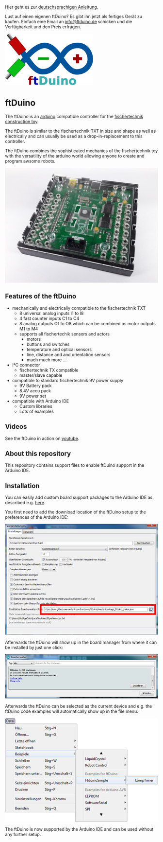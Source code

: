 Hier geht es zur [deutschsprachigen Anleitung](https://github.com/harbaum/ftduino/raw/master/manual.pdf).

Lust auf einen eigenen ftDuino? Es gibt ihn jetzt als fertiges Gerät zu kaufen. Einfach eine Email an info@ftduino.de schicken und die Verfügbarkeit und den Preis erfragen.

![logo](doc/logo.png)

# ftDuino

The ftDuino is an [arduino](http://arduino.cc) compatible controller for the
[fischertechnik construction toy](http://fischertechnik.de).

The ftDuino is similar to the fischertechnik TXT in size and shape as
well as electrically and can usually be used as a drop-in-replacement
to this controller.

The ftDuino combines the sophisticated mechanics of the fischertechnik
toy with the versatility of the arduino world allowing anyone to create
and program awsome robots.

![ftDuino based robot](doc/ftduino.jpg)

## Features of the ftDuino

   - mechanically and electrically compatible to the fischertechnik TXT
     - 8 universal analog inputs I1 to I8
     - 4 fast counter inputs C1 to C4
     - 8 analog outputs O1 to O8 which can be combined as motor outputs M1 to M4
     - supports all fischertechik sensors and actors
       - motors
       - buttons and switches
       - temperature and optical sensors
       - line, distance and and orientation sensors
       - much much more ...
   - I²C connector
     - fischertechnik TX compatible
     - master/slave capable
   - compatible to standard fischertechnik 9V power supply
     - 9V Battery pack
     - 8.4V accu pack
     - 9V power set
   - compatible with Arduino IDE
     - Custom libraries
     - Lots of examples

## Videos

See the ftDuino in action on [youtube](https://www.youtube.com/playlist?list=PLi6a2BPpYcCTMfehFcKaVUSZGubVMpxHx).

## About this repository

This repository contains support files to enable ftDuino support in
the Arduino IDE.

## Installation

You can easily add custom board support packages to the Arduino IDE
as described e.g. [here](https://learn.adafruit.com/add-boards-arduino-v164/overview).

You first need to add the download location of the ftDuino setup to
the preferences of the Arduino IDE:

![ftDuino IDE preferences](doc/ide_voreinstellungen.png)

Afterwards the ftDuino will show up in the board manager from where
it can be installed by just one click:

![ftDuino in the board manager](doc/boardverwalter_ftduino.png)

Afterwards the ftDuino can be selected as the current device and
e.g. the ftDuino code examples will automatically show up in the
file menu:

![ftDuino examples in the file menu](doc/beispiele_ftduino.png)

The ftDuino is now supported by the Arduino IDE and can be used
without any further setup.
